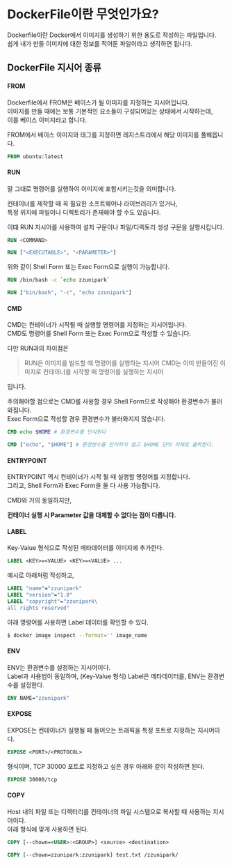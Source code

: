 # DockerFile이란 무엇인가요?

Dockerfile이란 Docker에서 이미지를 생성하기 위한 용도로 작성하는 파일입니다.  
쉽게 내가 만들 이미지에 대한 정보를 적어둔 파일이라고 생각하면 됩니다.

## DockerFile 지시어 종류

#### FROM

Dockerfile에서 FROM은 베이스가 될 이미지를 지정하는 지시어입니다.  
이미지를 만들 때에는 보통 기본적인 요소들이 구성되어있는 상태에서 시작하는데,  
이를 베이스 이미지라고 합니다.

FROM에서 베이스 이미지와 태그를 지정하면 레지스트리에서 해당 이미지를 풀해옵니다.

```dockerfile
FROM ubuntu:latest
```

#### RUN

말 그대로 명령어를 실행하여 이미지에 포함시키는것을 의미합니다.

컨테이너를 제작할 때 꼭 필요한 소프트웨어나 라이브러리가 있거나,  
특정 위치에 파일이나 디렉토리가 존재해야 할 수도 있습니다.

이떄 RUN 지시어를 사용하여 설치 구문이나 파일/디렉토리 생성 구문을 실행시킵니다.

```dockerfile
RUN <COMMAND>

RUN ["<EXECUTABLE>", "<PARAMETER>"]
```

위와 같이 Shell Form 또는 Exec Form으로 실행이 가능합니다.

```DOCKERFILE
RUN /bin/bash -c `echo zzunipark`

RUN ["bin/bash", "-c", "echo zzunipark"]
```

#### CMD

CMD는 컨테이너가 시작될 때 실행할 명령어를 지정하는 지시어입니다.  
CMD도 명령어를 Shell Form 또는 Exec Form으로 작성할 수 있습니다.

다만 RUN과의 차이점은

> RUN은 이미지를 빌드할 때 명령어를 실행하는 지시어
> CMD는 이미 만들어진 이미지로 컨테이너를 시작할 때 명령어를 실행하는 지시어

입니다.

주의해야할 점으로는 CMD를 사용할 경우 Shell Form으로 작성해야 환경변수가 불러와집니다.  
Exec Form으로 작성할 경우 환경변수가 불러와지지 않습니다.

```dockerfile
CMD echo $HOME # 환경변수를 인식한다

CMD ["echo", "$HOME"] # 환경변수를 인식하지 않고 $HOME 단어 자체로 출력한다.
```

#### ENTRYPOINT

ENTRYPOINT 역시 컨테이너가 시작 될 때 실행할 명령어를 지정합니다.  
그리고, Shell Form과 Exec Form을 둘 다 사용 가능합니다.

CMD와 거의 동일하지만,

**컨테이너 실행 시 Parameter 값을 대체할 수 없다는 점이 다릅니다.**

#### LABEL

Key-Value 형식으로 작성된 메타데이터를 이미지에 추가한다.

```dockerfile
LABEL <KEY>=<VALUE> <KEY>=<VALUE> ...
```

예시로 아래처럼 작성하고,

```dockerfile
LABEL "name"="zzunipark"
LABEL "version"="1.0"
LABEL "copyright"="zzunipark\
all rights reserved"
```

아래 명령어를 사용하면 Label 데이터를 확인할 수 있다.

```bash
$ docker image inspect --format='' image_name
```

#### ENV

ENV는 환경변수를 설정하는 지시어이다.  
Label과 사용법이 동일하며, (Key-Value 형식) Label은 메타데이터를, ENV는 환경변수를 설정한다.

```dockerfile
ENV NAME="zzunipark"
```

#### EXPOSE

EXPOSE는 컨테이너가 실행될 때 들어오는 트래픽을 특정 포트로 지정하는 지시어이다.

```dockerfile
EXPOSE <PORT>/<PROTOCOL>
```

형식이며, TCP 30000 포트로 지정하고 싶은 경우 아래와 같이 작성하면 된다.

```dockerfile
EXPOSE 30000/tcp
```

#### COPY

Host 내의 파일 또는 디렉터리를 컨테이너의 파일 시스템으로 복사할 때 사용하는 지시어이다.  
아래 형식에 맞게 사용하면 된다.

```dockerfile
COPY [--chown=<USER>:<GROUP>] <source> <destination>
```

```dockerfile
COPY [--chown=zzunipark:zzunipark] test.txt /zzunipark/
```
